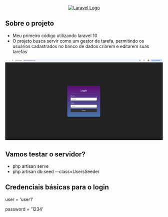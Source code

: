 <p align="center"><a href="https://laravel.com" target="_blank"><img src="https://raw.githubusercontent.com/laravel/art/master/logo-lockup/5%20SVG/2%20CMYK/1%20Full%20Color/laravel-logolockup-cmyk-red.svg" width="400" alt="Laravel Logo"></a></p>

## Sobre o projeto

- Meu primeiro código utilizando laravel 10
- O projeto busca servir como um gestor de tarefa, permitindo os usuários cadastrados no banco de dados criarem e editarem suas tarefas

![alt text](login.png "Tela de login")
## Vamos testar o servidor?

- php artisan serve
- php artisan db:seed --class=UsersSeeder

## Credenciais básicas para o login

user = 'user1'

password = '1234'



